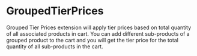 # GroupedTierPrices
Grouped Tier Prices extension will apply tier prices based on total quantity of all associated products in cart. You can add different sub-products of a grouped product to the cart and you will get the tier price for the total quantity of all sub-products in the cart.
